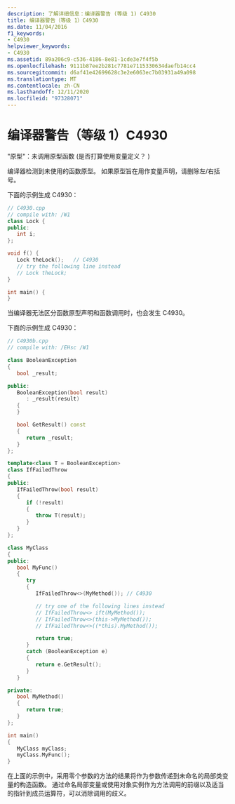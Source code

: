 ```yaml
---
description: 了解详细信息：编译器警告 (等级 1) C4930
title: 编译器警告（等级 1）C4930
ms.date: 11/04/2016
f1_keywords:
- C4930
helpviewer_keywords:
- C4930
ms.assetid: 89a206c9-c536-4186-8e81-1cde3e7f4f5b
ms.openlocfilehash: 9111b87ee2b281c7781e7115330634daefb14cc4
ms.sourcegitcommit: d6af41e42699628c3e2e6063ec7b03931a49a098
ms.translationtype: MT
ms.contentlocale: zh-CN
ms.lasthandoff: 12/11/2020
ms.locfileid: "97328071"
---
```

# <a name="compiler-warning-level-1-c4930"></a>编译器警告（等级 1）C4930

"原型"：未调用原型函数 (是否打算使用变量定义？ ) 

编译器检测到未使用的函数原型。 如果原型旨在用作变量声明，请删除左/右括号。

下面的示例生成 C4930：

```cpp
// C4930.cpp
// compile with: /W1
class Lock {
public:
   int i;
};

void f() {
   Lock theLock();   // C4930
   // try the following line instead
   // Lock theLock;
}

int main() {
}
```

当编译器无法区分函数原型声明和函数调用时，也会发生 C4930。

下面的示例生成 C4930：

```cpp
// C4930b.cpp
// compile with: /EHsc /W1

class BooleanException
{
   bool _result;

public:
   BooleanException(bool result)
      : _result(result)
   {
   }

   bool GetResult() const
   {
      return _result;
   }
};

template<class T = BooleanException>
class IfFailedThrow
{
public:
   IfFailedThrow(bool result)
   {
      if (!result)
      {
         throw T(result);
      }
   }
};

class MyClass
{
public:
   bool MyFunc()
   {
      try
      {
         IfFailedThrow<>(MyMethod()); // C4930

         // try one of the following lines instead
         // IfFailedThrow<> ift(MyMethod());
         // IfFailedThrow<>(this->MyMethod());
         // IfFailedThrow<>((*this).MyMethod());

         return true;
      }
      catch (BooleanException e)
      {
         return e.GetResult();
      }
   }

private:
   bool MyMethod()
   {
      return true;
   }
};

int main()
{
   MyClass myClass;
   myClass.MyFunc();
}
```

在上面的示例中，采用零个参数的方法的结果将作为参数传递到未命名的局部类变量的构造函数。 通过命名局部变量或使用对象实例作为方法调用的前缀以及适当的指针到成员运算符，可以消除调用的歧义。
